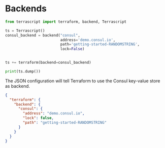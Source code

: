 # Backends

```python
from terrascript import terraform, backend, Terrascript

ts = Terrascript()
consul_backend = backend("consul",
                         address='demo.consul.io',
                         path='getting-started-RANDOMSTRING',
                         lock=False)
                         

ts += terraform(backend=consul_backend)

print(ts.dump())
```

The JSON configuration will tell Terraform to use the Consul key-value store as backend.

```json
{
  "terraform": {
    "backend": {
      "consul": {
        "address": "demo.consul.io",
        "lock": false,
        "path": "getting-started-RANDOMSTRING"
      }
    }
  }
}
```


